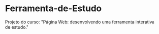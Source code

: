 # Ferramenta-de-Estudo
Projeto do curso: "Página Web: desenvolvendo uma ferramenta interativa de estudo."

